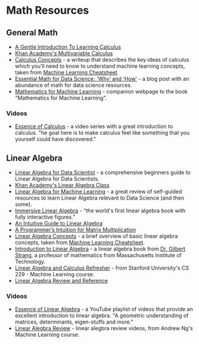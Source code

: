 # Math Resources

## General Math
- [A Gentle Introduction To Learning Calculus](https://betterexplained.com/articles/a-gentle-introduction-to-learning-calculus/)
- [Khan Academy's Multivariable Calculus](https://www.khanacademy.org/math/multivariable-calculus)
- [Calculus Concepts](http://ml-cheatsheet.readthedocs.io/en/latest/calculus.html) - a writeup that describes the key ideas of calculus which you’ll need to know to understand machine learning concepts, taken from [Machine Learning Cheatsheet](http://ml-cheatsheet.readthedocs.io/en/latest/index.html).
- [Essential Math for Data Science:  ‘Why’ and ‘How’](https://www.kdnuggets.com/2018/09/essential-math-data-science.html) - a blog post with an abundance of math for data science resources.
- [Mathematics for Machine Learning](https://mml-book.github.io/) - companion webpage to the book “Mathematics for Machine Learning”.

### Videos
- [Essence of Calculus](https://www.youtube.com/playlist?list=PLZHQObOWTQDMsr9K-rj53DwVRMYO3t5Yr) - a video series with a great introduction to calculus. "he goal here is to make calculus feel like something that you yourself could have discovered."

## Linear Algebra
- [Linear Algebra for Data Scientist](https://www.analyticsvidhya.com/blog/2017/05/comprehensive-guide-to-linear-algebra/) - a comprehensive beginners guide to Linear Algebra for Data Scientists.
- [Khan Academy's Linear Algebra Class](https://www.khanacademy.org/math/linear-algebra)
- [Linear Algebra for Machine Learning](https://machinelearningmastery.com/linear-algebra-machine-learning/) - a great review of self-guided resources to learn Linear Algebra relevant to Data Science (and then some).
- [Immersive Linear Algebra](http://immersivemath.com/ila/index.html) - "the world's first linear algebra book with fully interactive figures."
- [An Intuitive Guide to Linear Algebra](https://betterexplained.com/articles/linear-algebra-guide/)
- [A Programmer’s Intuition for Matrix Multiplication](https://betterexplained.com/articles/matrix-multiplication/)
- [Linear Algebra Concepts](http://ml-cheatsheet.readthedocs.io/en/latest/linear_algebra.html) - a brief overview of basic linear algebra concepts, taken from [Machine Learning Cheatsheet](http://ml-cheatsheet.readthedocs.io/en/latest/index.html).
- [Introduction to Linear Algebra](http://math.mit.edu/~gs/linearalgebra/) - a linear algebra book from [Dr. Gilbert Strang](http://math.mit.edu/~gs/), a professor of mathematics from Massachusetts Institute of Technology.
- [Linear Algebra and Calculus Refresher](https://stanford.edu/~shervine/teaching/cs-229/refresher-algebra-calculus) - from Stanford University's CS 229 - Machine Learning course.
- [Linear Algebra Review and Reference](http://cs229.stanford.edu/section/cs229-linalg.pdf)

### Videos
- [Essence of Linear Algebra](https://www.youtube.com/playlist?list=PLZHQObOWTQDPD3MizzM2xVFitgF8hE_ab) - a YouTube playlist of videos that provide an excellent introduction to linear algebra. "A geometric understanding of matrices, determinants, eigen-stuffs and more."
- [Linear Alegbra Review](https://www.youtube.com/watch?v=6AP4IvfKmwg&list=PLnnr1O8OWc6boN4WHeuisJWmeQHH9D_Vg) - linear alegbra review videos, from Andrew Ng's Machine Learning course.
